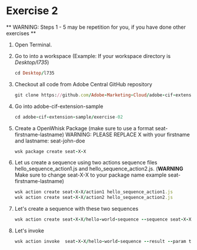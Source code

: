 Exercise 2
===========

** WARNING: Steps 1 - 5 may be repetition for you, if you have done other exercises **

1. Open Terminal.

2. Go to into a workspace (Example: If your workspace directory is *Desktop/l735*) 
	```ruby	
	cd Desktop/l735
	```
3. Checkout all code from Adobe Central GitHub repository
	```ruby
	git clone https://github.com/Adobe-Marketing-Cloud/adobe-cif-extension-sample.git 
	```
4. Go into adobe-cif-extension-sample
	```ruby
	cd adobe-cif-extension-sample/exercise-02
	```
5. Create a OpenWhisk Package (make sure to use a format seat-firstname-lastname)
	WARNING: PLEASE REPLACE X with your firstname and lastname: seat-john-doe
	```ruby
	wsk package create seat-X-X
	```
	
5. Let us create a sequence using two actions sequence files hello_sequence_action1.js and hello_sequence_action2.js.  (**WARNING** Make sure to change seat-X-X to your package name example seat-firstname-lastname)
	```ruby
	wsk action create seat-X-X/action1 hello_sequence_action1.js
	wsk action create seat-X-X/action2 hello_sequence_action2.js
	```
	
6. Let's create a sequence with these two sequences
	```ruby
	wsk action create seat-X-X/hello-world-sequence --sequence seat-X-X/action1,seat-X-X/action2
	```
	
7. Let's invoke 
	```ruby
	wsk action invoke  seat-X-X/hello-world-sequence --result --param text "Hello, my name is Larry"
	```	
	
